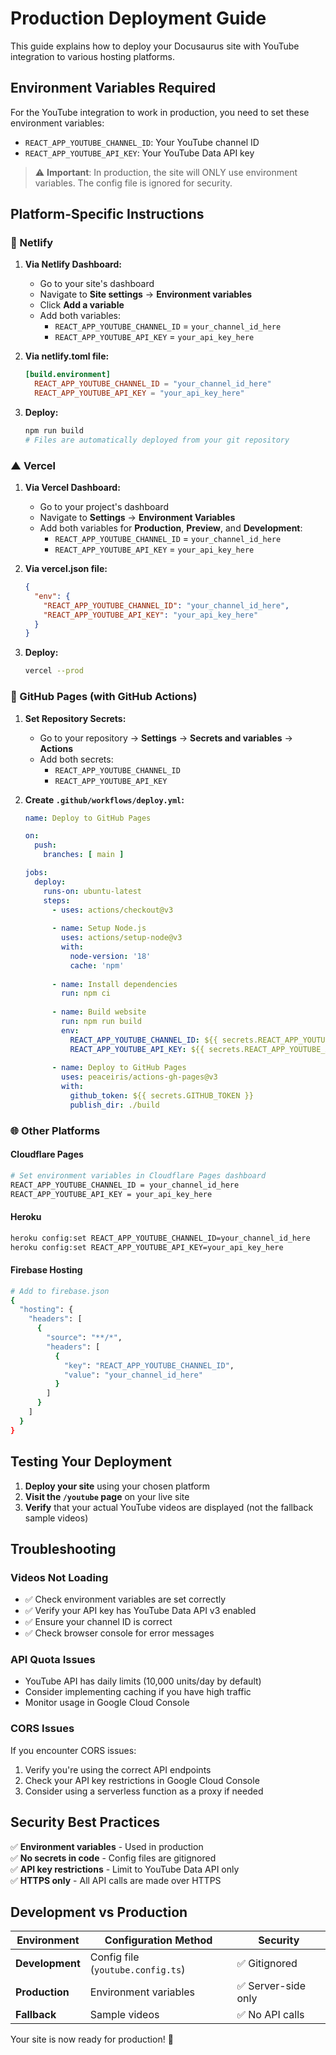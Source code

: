 # Production Deployment Guide

This guide explains how to deploy your Docusaurus site with YouTube integration to various hosting platforms.

## Environment Variables Required

For the YouTube integration to work in production, you need to set these environment variables:

- `REACT_APP_YOUTUBE_CHANNEL_ID`: Your YouTube channel ID
- `REACT_APP_YOUTUBE_API_KEY`: Your YouTube Data API key

> ⚠️ **Important**: In production, the site will ONLY use environment variables. The config file is ignored for security.

## Platform-Specific Instructions

### 🚀 Netlify

1. **Via Netlify Dashboard:**
   - Go to your site's dashboard
   - Navigate to **Site settings** → **Environment variables**
   - Click **Add a variable**
   - Add both variables:
     - `REACT_APP_YOUTUBE_CHANNEL_ID` = `your_channel_id_here`
     - `REACT_APP_YOUTUBE_API_KEY` = `your_api_key_here`

2. **Via netlify.toml file:**
   ```toml
   [build.environment]
     REACT_APP_YOUTUBE_CHANNEL_ID = "your_channel_id_here"
     REACT_APP_YOUTUBE_API_KEY = "your_api_key_here"
   ```

3. **Deploy:**
   ```bash
   npm run build
   # Files are automatically deployed from your git repository
   ```

### ▲ Vercel

1. **Via Vercel Dashboard:**
   - Go to your project's dashboard
   - Navigate to **Settings** → **Environment Variables**
   - Add both variables for **Production**, **Preview**, and **Development**:
     - `REACT_APP_YOUTUBE_CHANNEL_ID` = `your_channel_id_here`
     - `REACT_APP_YOUTUBE_API_KEY` = `your_api_key_here`

2. **Via vercel.json file:**
   ```json
   {
     "env": {
       "REACT_APP_YOUTUBE_CHANNEL_ID": "your_channel_id_here",
       "REACT_APP_YOUTUBE_API_KEY": "your_api_key_here"
     }
   }
   ```

3. **Deploy:**
   ```bash
   vercel --prod
   ```

### 🐙 GitHub Pages (with GitHub Actions)

1. **Set Repository Secrets:**
   - Go to your repository → **Settings** → **Secrets and variables** → **Actions**
   - Add both secrets:
     - `REACT_APP_YOUTUBE_CHANNEL_ID`
     - `REACT_APP_YOUTUBE_API_KEY`

2. **Create `.github/workflows/deploy.yml`:**
   ```yaml
   name: Deploy to GitHub Pages
   
   on:
     push:
       branches: [ main ]
   
   jobs:
     deploy:
       runs-on: ubuntu-latest
       steps:
         - uses: actions/checkout@v3
         
         - name: Setup Node.js
           uses: actions/setup-node@v3
           with:
             node-version: '18'
             cache: 'npm'
             
         - name: Install dependencies
           run: npm ci
           
         - name: Build website
           run: npm run build
           env:
             REACT_APP_YOUTUBE_CHANNEL_ID: ${{ secrets.REACT_APP_YOUTUBE_CHANNEL_ID }}
             REACT_APP_YOUTUBE_API_KEY: ${{ secrets.REACT_APP_YOUTUBE_API_KEY }}
             
         - name: Deploy to GitHub Pages
           uses: peaceiris/actions-gh-pages@v3
           with:
             github_token: ${{ secrets.GITHUB_TOKEN }}
             publish_dir: ./build
   ```

### 🌐 Other Platforms

#### Cloudflare Pages
```bash
# Set environment variables in Cloudflare Pages dashboard
REACT_APP_YOUTUBE_CHANNEL_ID = your_channel_id_here
REACT_APP_YOUTUBE_API_KEY = your_api_key_here
```

#### Heroku
```bash
heroku config:set REACT_APP_YOUTUBE_CHANNEL_ID=your_channel_id_here
heroku config:set REACT_APP_YOUTUBE_API_KEY=your_api_key_here
```

#### Firebase Hosting
```bash
# Add to firebase.json
{
  "hosting": {
    "headers": [
      {
        "source": "**/*",
        "headers": [
          {
            "key": "REACT_APP_YOUTUBE_CHANNEL_ID",
            "value": "your_channel_id_here"
          }
        ]
      }
    ]
  }
}
```

## Testing Your Deployment

1. **Deploy your site** using your chosen platform
2. **Visit the `/youtube` page** on your live site
3. **Verify** that your actual YouTube videos are displayed (not the fallback sample videos)

## Troubleshooting

### Videos Not Loading
- ✅ Check environment variables are set correctly
- ✅ Verify your API key has YouTube Data API v3 enabled
- ✅ Ensure your channel ID is correct
- ✅ Check browser console for error messages

### API Quota Issues
- YouTube API has daily limits (10,000 units/day by default)
- Consider implementing caching if you have high traffic
- Monitor usage in Google Cloud Console

### CORS Issues
If you encounter CORS issues:
1. Verify you're using the correct API endpoints
2. Check your API key restrictions in Google Cloud Console
3. Consider using a serverless function as a proxy if needed

## Security Best Practices

✅ **Environment variables** - Used in production  
✅ **No secrets in code** - Config files are gitignored  
✅ **API key restrictions** - Limit to YouTube Data API only  
✅ **HTTPS only** - All API calls are made over HTTPS  

## Development vs Production

| Environment | Configuration Method | Security |
|-------------|---------------------|----------|
| **Development** | Config file (`youtube.config.ts`) | ✅ Gitignored |
| **Production** | Environment variables | ✅ Server-side only |
| **Fallback** | Sample videos | ✅ No API calls |

Your site is now ready for production! 🎉

